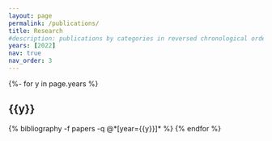 ```yaml
---
layout: page
permalink: /publications/
title: Research
#description: publications by categories in reversed chronological order. generated by jekyll-scholar.
years: [2022]
nav: true
nav_order: 3
---
```

<!-- _pages/publications.md -->
<div class="publications">

{%- for y in page.years %}
  <h2 class="year">{{y}}</h2>
  {% bibliography -f papers -q @*[year={{y}}]* %}
{% endfor %}

</div>
